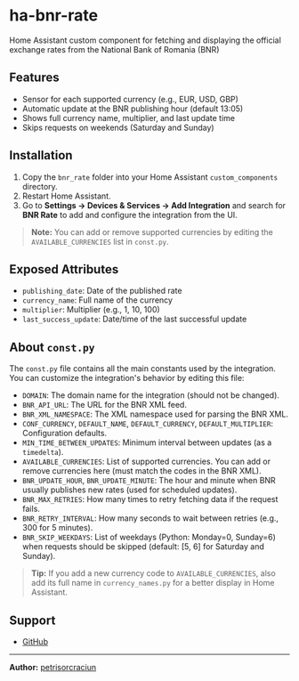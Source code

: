# ha-bnr-rate
Home Assistant custom component for fetching and displaying the official exchange rates from the National Bank of Romania (BNR)

## Features
- Sensor for each supported currency (e.g., EUR, USD, GBP)
- Automatic update at the BNR publishing hour (default 13:05)
- Shows full currency name, multiplier, and last update time
- Skips requests on weekends (Saturday and Sunday)

## Installation
1. Copy the `bnr_rate` folder into your Home Assistant `custom_components` directory.
2. Restart Home Assistant.
3. Go to **Settings → Devices & Services → Add Integration** and search for **BNR Rate** to add and configure the integration from the UI.

> **Note:** You can add or remove supported currencies by editing the `AVAILABLE_CURRENCIES` list in `const.py`.

## Exposed Attributes
- `publishing_date`: Date of the published rate
- `currency_name`: Full name of the currency
- `multiplier`: Multiplier (e.g., 1, 10, 100)
- `last_success_update`: Date/time of the last successful update

## About `const.py`

The `const.py` file contains all the main constants used by the integration. You can customize the integration's behavior by editing this file:

- `DOMAIN`: The domain name for the integration (should not be changed).
- `BNR_API_URL`: The URL for the BNR XML feed.
- `BNR_XML_NAMESPACE`: The XML namespace used for parsing the BNR XML.
- `CONF_CURRENCY`, `DEFAULT_NAME`, `DEFAULT_CURRENCY`, `DEFAULT_MULTIPLIER`: Configuration defaults.
- `MIN_TIME_BETWEEN_UPDATES`: Minimum interval between updates (as a `timedelta`).
- `AVAILABLE_CURRENCIES`: List of supported currencies. You can add or remove currencies here (must match the codes in the BNR XML).
- `BNR_UPDATE_HOUR`, `BNR_UPDATE_MINUTE`: The hour and minute when BNR usually publishes new rates (used for scheduled updates).
- `BNR_MAX_RETRIES`: How many times to retry fetching data if the request fails.
- `BNR_RETRY_INTERVAL`: How many seconds to wait between retries (e.g., 300 for 5 minutes).
- `BNR_SKIP_WEEKDAYS`: List of weekdays (Python: Monday=0, Sunday=6) when requests should be skipped (default: [5, 6] for Saturday and Sunday).

> **Tip:** If you add a new currency code to `AVAILABLE_CURRENCIES`, also add its full name in `currency_names.py` for a better display in Home Assistant.

## Support
- [GitHub](https://github.com/petrisorcraciun/ha-bnr-rate)

---
**Author:** [petrisorcraciun](https://github.com/petrisorcraciun)
